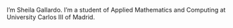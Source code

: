 I’m Sheila Gallardo.
I’m a student of Applied Mathematics and Computing at University Carlos III of Madrid.


<!---
Sheilagallardo/Sheilagallardo is a ✨ special ✨ repository because its `README.md` (this file) appears on your GitHub profile.
You can click the Preview link to take a look at your changes.
--->
